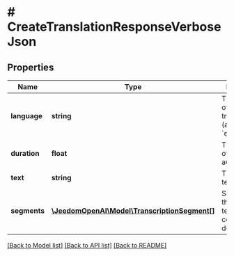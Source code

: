 # # CreateTranslationResponseVerboseJson

## Properties

Name | Type | Description | Notes
------------ | ------------- | ------------- | -------------
**language** | **string** | The language of the output translation (always &#x60;english&#x60;). |
**duration** | **float** | The duration of the input audio. |
**text** | **string** | The translated text. |
**segments** | [**\JeedomOpenAI\Model\TranscriptionSegment[]**](TranscriptionSegment.md) | Segments of the translated text and their corresponding details. | [optional]

[[Back to Model list]](../../README.md#models) [[Back to API list]](../../README.md#endpoints) [[Back to README]](../../README.md)
